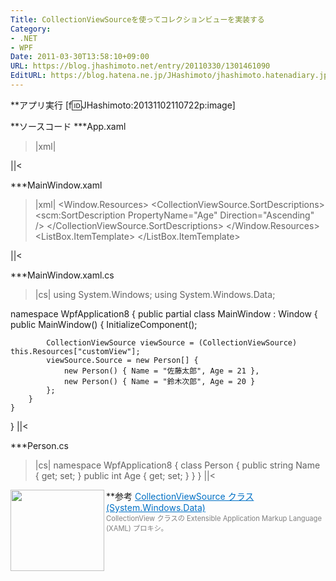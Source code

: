 ```yaml
---
Title: CollectionViewSourceを使ってコレクションビューを実装する
Category:
- .NET
- WPF
Date: 2011-03-30T13:58:10+09:00
URL: https://blog.jhashimoto.net/entry/20110330/1301461090
EditURL: https://blog.hatena.ne.jp/JHashimoto/jhashimoto.hatenadiary.jp/atom/entry/12921228815717257863
---
```


**アプリ実行
[f:id:JHashimoto:20131102110722p:image]

**ソースコード
***App.xaml
>|xml|
<Application x:Class="WpfApplication8.App"
             xmlns="http://schemas.microsoft.com/winfx/2006/xaml/presentation"
             xmlns:x="http://schemas.microsoft.com/winfx/2006/xaml"
             StartupUri="MainWindow.xaml">
</Application>
||<

***MainWindow.xaml
>|xml|
<Window x:Class="WpfApplication8.MainWindow"
        xmlns="http://schemas.microsoft.com/winfx/2006/xaml/presentation"
        xmlns:x="http://schemas.microsoft.com/winfx/2006/xaml"
        xmlns:scm="clr-namespace:System.ComponentModel;assembly=WindowsBase"
        Title="MainWindow" Height="350" Width="525">
    <Window.Resources>
        <CollectionViewSource x:Key="customView">
            <!-- Ageの昇順でソート -->
            <CollectionViewSource.SortDescriptions>
                <scm:SortDescription
                    PropertyName="Age"
                    Direction="Ascending" />
            </CollectionViewSource.SortDescriptions>
        </CollectionViewSource>
    </Window.Resources>
    <ListBox
        ItemsSource="{Binding Source={StaticResource customView}}">
        <ListBox.ItemTemplate>
            <DataTemplate>
                <StackPanel Orientation="Horizontal">
                    <TextBlock Text="{Binding Path=Name}" />
                    <TextBlock Text=" " />
                    <TextBlock Text="{Binding Path=Age}" />
                </StackPanel>
            </DataTemplate>
        </ListBox.ItemTemplate>
    </ListBox>
</Window>
||<

***MainWindow.xaml.cs
>|cs|
using System.Windows;
using System.Windows.Data;

namespace WpfApplication8 {
    public partial class MainWindow : Window {
        public MainWindow() {
            InitializeComponent();

            CollectionViewSource viewSource = (CollectionViewSource) this.Resources["customView"];
            viewSource.Source = new Person[] {
                new Person() { Name = "佐藤太郎", Age = 21 },
                new Person() { Name = "鈴木次郎", Age = 20 }
            };
        }
    }
}
||<

***Person.cs
>|cs|
namespace WpfApplication8 {
    class Person {
        public string Name { get; set; }
        public int Age { get; set; }
    }
}
||<

**参考
<a href="http://msdn.microsoft.com/ja-jp/library/system.windows.data.collectionviewsource.aspx" target="_blank"><img class="alignleft" align="left" border="0" src="http://capture.heartrails.com/150x130/shadow?http://msdn.microsoft.com/ja-jp/library/system.windows.data.collectionviewsource.aspx" alt="" width="150" height="130" /></a><a style="color:#0070C5;" href="http://msdn.microsoft.com/ja-jp/library/system.windows.data.collectionviewsource.aspx" target="_blank">CollectionViewSource クラス (System.Windows.Data)</a><a href="http://b.hatena.ne.jp/entry/http://msdn.microsoft.com/ja-jp/library/system.windows.data.collectionviewsource.aspx" target="_blank"><img border="0" src="http://b.hatena.ne.jp/entry/image/http://msdn.microsoft.com/ja-jp/library/system.windows.data.collectionviewsource.aspx" alt="" /></a><br><span style="color: #808080;font-size: 80%;">CollectionView クラスの Extensible Application Markup Language (XAML) プロキシ。</span><br style="clear:both;" />
